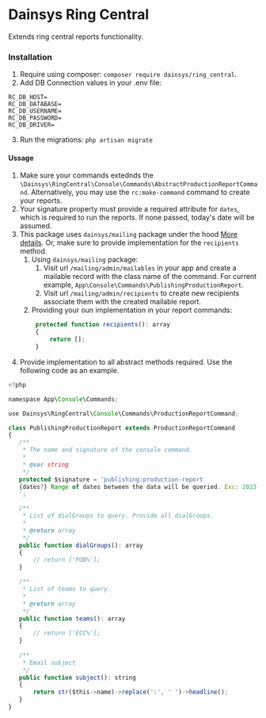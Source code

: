  # Dainsys Ring Central
 Extends ring central reports functionality. 
  ### Installation
 1. Require using composer: `composer require dainsys/ring_central`.
 2. Add DB Connection values in your .env file:
```
RC_DB_HOST=
RC_DB_DATABASE=
RC_DB_USERNAME=
RC_DB_PASSWORD=
RC_DB_DRIVER=
```
 3. Run the migrations: `php artisan migrate`
#### Ussage
 1. Make sure your commands extednds the `\Dainsys\RingCentral\Console\Commands\AbstractProductionReportCommand`. Alternatively, you may use the `rc:make-command` command to create your reports.
 2. Your signature property must provide a required attribute for `dates`, which is required to run the reports. If none passed, today's date will be assumed.
 3. This package uses `dainsys/mailing` package under the hood [More details](https://github.com/Yismen/mailing). Or, make sure to provide implementation for the `recipients` method. 
    1. Using `dainsys/mailing` package:
       1. Visit url `/mailing/admin/mailables` in your app and create a mailable record with the class name of the command. For current example, `App\Console\Commands\PublishingProductionReport`.
       2. Visit url `/mailing/admin/recipients` to create new recipients associate them with the created mailable report.
    2. Providing your oun implementation in your report commands:
       ```js 
        protected function recipients(): array
        {
            return [];
        }
       ```
 4. Provide implementation to all abstract methods required. Use the following code as an example.
 ```js
<?php

namespace App\Console\Commands;

use Dainsys\RingCentral\Console\Commands\ProductionReportCommand;

class PublishingProductionReport extends ProductionReportCommand
{
    /**
     * The name and signature of the console command.
     *
     * @var string
     */
    protected $signature = 'publishing:production-report 
    {dates?} Range of dates between the data will be queried. Exc: 2023-01-01 or 2023-01-01,2023-01-02. Today\'s date will be assumed if not passed! 
    ';

    /**
     * List of dialGroups to query. Provide all dialGroups.
     *
     * @return array
     */
    public function dialGroups(): array 
    {
        // return ['PUB%'];
    }

    /**
     * List of teams to query.
     *
     * @return array
     */
    public function teams(): array 
    {
        // return ['ECC%'];
    }
            
	/**
	 * Email subject
	 */
	public function subject(): string 
    {
        return str($this->name)->replace(':', ' ')->headline();
	}
}
 ```